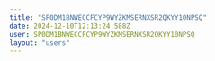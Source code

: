 ```yaml
---
title: "SP0DM1BNWECCFCYP9WYZKMSERNXSR2QKYY10NPSQ"
date: 2024-12-10T12:13:24.588Z
user: SP0DM1BNWECCFCYP9WYZKMSERNXSR2QKYY10NPSQ
layout: "users"
---
```

    